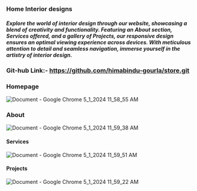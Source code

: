 ### Home Interior designs
##### Explore the world of interior design through our website, showcasing a blend of creativity and functionality. Featuring an About section, Services offered, and a gallery of Projects, our responsive design ensures an optimal viewing experience across devices. With meticulous attention to detail and seamless navigation, immerse yourself in the artistry of interior design.
### Git-hub Link:- https://github.com/himabindu-gourla/store.git

### Homepage
![Document - Google Chrome 5_1_2024 11_58_55 AM](https://github.com/himabindu-gourla/home/assets/160701689/8bc841e2-8bd5-44ba-8751-5b8ddfd2369b)
### About
![Document - Google Chrome 5_1_2024 11_59_38 AM](https://github.com/himabindu-gourla/home/assets/160701689/324a40ec-e770-489a-9826-42127d1046d2)
#### Services
![Document - Google Chrome 5_1_2024 11_59_51 AM](https://github.com/himabindu-gourla/home/assets/160701689/81eb1844-b69b-4c59-85eb-bfcfa2bc5bcd)
#### Projects
![Document - Google Chrome 5_1_2024 11_59_22 AM](https://github.com/himabindu-gourla/home/assets/160701689/d7b7e8c8-9420-4663-b33a-59b3fa5ca6a1)
